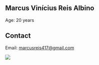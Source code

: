 ## Marcus Vinícius Reis Albino
Age: 20 years    

## Contact
Email: marcusreis417@gmail.com

<div>
    <img src="https://github-readme-stats.vercel.app/api/top-langs/?username=marcusreiss3&theme=dark&langs_count=20"/>
</div>


